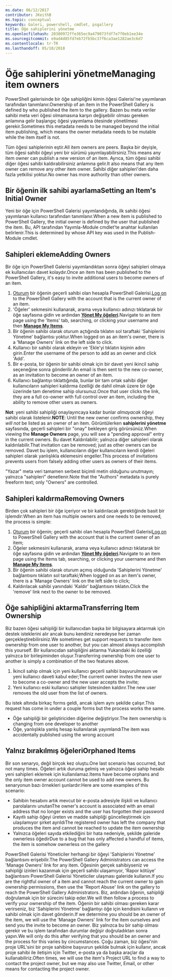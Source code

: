 ```yaml
---
ms.date: 06/12/2017
contributor: JKeithB
ms.topic: conceptual
keywords: Galeri, powershell, cmdlet, psgallery
title: Öğe sahiplerini yönetme
ms.openlocfilehash: 20380972ffe365ec9a479073fdf7e7f0eb1ee34e
ms.sourcegitcommit: e9ad4d85fd7eb72fb5bc37f6ca3ae1282ae3c6d7
ms.contentlocale: tr-TR
ms.lasthandoff: 05/10/2018
---
```

# <a name="managing-item-owners"></a><span data-ttu-id="72443-103">Öğe sahiplerini yönetme</span><span class="sxs-lookup"><span data-stu-id="72443-103">Managing item owners</span></span>

<span data-ttu-id="72443-104">PowerShell galerisinde bir öğe sahipliğini kimin öğesi Galerisi'ne yayımlanan tarafından tanımlanır.</span><span class="sxs-lookup"><span data-stu-id="72443-104">Ownership of an item in the PowerShell Gallery is defined by who published the item to the gallery.</span></span>
<span data-ttu-id="72443-105">Bazen bu meta veriler sahibi meta veri öğesi olmamasına karşın değişebilir olması gereken anlamına gelir başlangıç öğesi yayımlama ötesinde yönetilmesi gerekir.</span><span class="sxs-lookup"><span data-stu-id="72443-105">Sometimes this metadata needs to be managed beyond the initial item publishing, which means the owner metadata needs to be mutable while the item itself is not.</span></span>

<span data-ttu-id="72443-106">Tüm öğesi sahiplerinin eştir.</span><span class="sxs-lookup"><span data-stu-id="72443-106">All item owners are peers.</span></span>
<span data-ttu-id="72443-107">Başka bir deyişle, tüm öğesi sahibi öğeyi yeni bir sürümü yayımlayabilirsiniz.</span><span class="sxs-lookup"><span data-stu-id="72443-107">This means any item owner can publish a new version of an item.</span></span> <span data-ttu-id="72443-108">Ayrıca, tüm öğesi sahibi diğer öğesi sahibi kaldırabilirsiniz anlamına gelir.</span><span class="sxs-lookup"><span data-stu-id="72443-108">It also means that any item owner can remove any other item owner.</span></span>
<span data-ttu-id="72443-109">Sahibi diğer sahipleri'den daha fazla yetkilisi yoktur.</span><span class="sxs-lookup"><span data-stu-id="72443-109">No owner has more authority than other owners.</span></span>

## <a name="setting-an-items-initial-owner"></a><span data-ttu-id="72443-110">Bir öğenin ilk sahibi ayarlama</span><span class="sxs-lookup"><span data-stu-id="72443-110">Setting an Item's Initial Owner</span></span>

<span data-ttu-id="72443-111">Yeni bir öğe için PowerShell Galerisi yayımlandığında, ilk sahibi öğesi yayımlanan kullanıcı tarafından tanımlanır.</span><span class="sxs-lookup"><span data-stu-id="72443-111">When a new item is published to PowerShell Gallery, the initial owner is defined by the user that published the item.</span></span> <span data-ttu-id="72443-112">Bu, API tarafından Yayımla-Module cmdlet'te anahtar kullanılan belirlenir.</span><span class="sxs-lookup"><span data-stu-id="72443-112">This is determined by whose API key was used in the Publish-Module cmdlet.</span></span>

## <a name="adding-owners"></a><span data-ttu-id="72443-113">Sahipleri ekleme</span><span class="sxs-lookup"><span data-stu-id="72443-113">Adding Owners</span></span>

<span data-ttu-id="72443-114">Bir öğe için PowerShell Galerisi yayımlandıktan sonra öğeyi sahipleri olmaya ek kullanıcıları davet kolaydır.</span><span class="sxs-lookup"><span data-stu-id="72443-114">Once an item has been published to the PowerShell Gallery, it's easy to invite additional users to become owners of an item.</span></span>

1. <span data-ttu-id="72443-115">[Oturum](https://powershellgallery.com/users/account/LogOn) bir öğenin geçerli sahibi olan hesapla PowerShell Galerisi.</span><span class="sxs-lookup"><span data-stu-id="72443-115">[Log on](https://powershellgallery.com/users/account/LogOn) to the PowerShell Gallery with the account that is the current owner of an item.</span></span>
2. <span data-ttu-id="72443-116">'Öğeler' sekmesini kullanarak, arama veya kullanıcı adınızı tıklatarak bir öğe sayfasına gidin ve ardından [ **Yönet My öğeleri**](https://www.powershellgallery.com/account/Packages).</span><span class="sxs-lookup"><span data-stu-id="72443-116">Navigate to an item page using the 'Items' tab, searching, or clicking your username and then [**Manage My Items**](https://www.powershellgallery.com/account/Packages).</span></span>
3. <span data-ttu-id="72443-117">Bir öğenin sahibi olarak oturum açtığında tıklatın sol taraftaki 'Sahiplerini Yönetme' bağlantısı yoktur.</span><span class="sxs-lookup"><span data-stu-id="72443-117">When logged on as an item's owner, there is a 'Manage Owners' link on the left side to click.</span></span>
4. <span data-ttu-id="72443-118">Kullanıcı bir sahibi olarak ekleyin ve 'Ekle'yi tıklatın kişinin adını girin.</span><span class="sxs-lookup"><span data-stu-id="72443-118">Enter the username of the person to add as an owner and click 'Add'.</span></span>
5. <span data-ttu-id="72443-119">Bir e-posta, bir öğenin bir sahibi olmak için bir davet yeni ikincil sahip seçeneğine sonra gönderilir.</span><span class="sxs-lookup"><span data-stu-id="72443-119">An email is then sent to the new co-owner, as an invitation to become an owner of an item.</span></span>
6. <span data-ttu-id="72443-120">Kullanıcı bağlantıyı tıklattığında, bunlar bir tam ortak sahibi diğer kullanıcıların sahipleri kaldırma özelliği de dahil olmak üzere bir öğe üzerinde tam denetime sahip olursunuz.</span><span class="sxs-lookup"><span data-stu-id="72443-120">Once that user clicks the link, they are a full co-owner with full control over an item, including the ability to remove other users as owners.</span></span>

<span data-ttu-id="72443-121">**Not**: yeni sahibi sahipliği onaylayıncaya kadar bunlar *almayacak* öğeyi sahibi olarak listelenir.</span><span class="sxs-lookup"><span data-stu-id="72443-121">**NOTE**: Until the new owner confirms ownership, they *will not* be listed as an owner of an item.</span></span>
<span data-ttu-id="72443-122">Görüntülerken **sahiplerini yönetme** sayfasında, geçerli sahipleri bir "onay" bekleyen giriş görürsünüz.</span><span class="sxs-lookup"><span data-stu-id="72443-122">When viewing the **Manage Owners** page, you will see a "pending approval" entry in the current owners.</span></span>
<span data-ttu-id="72443-123">Bu davet Kaldırılabilir; yalnızca diğer sahipleri olarak kaldırılabilir.</span><span class="sxs-lookup"><span data-stu-id="72443-123">That invitation can be removed; just as other owners can be removed.</span></span>
<span data-ttu-id="72443-124">Davet bu işlem, kullanıcıların diğer kullanıcıların kendi öğeleri sahipleri olarak yanlışlıkla eklemesini engeller.</span><span class="sxs-lookup"><span data-stu-id="72443-124">This process of invitations prevents users from falsely adding other users as owners of their items.</span></span>

<span data-ttu-id="72443-125">"Yazar" meta veri tamamen serbest biçimli metin olduğunu unutmayın; yalnızca "sahipleri" denetlenir.</span><span class="sxs-lookup"><span data-stu-id="72443-125">Note that the "Authors" metadata is purely freeform text; only "Owners" are controlled.</span></span>


## <a name="removing-owners"></a><span data-ttu-id="72443-126">Sahipleri kaldırma</span><span class="sxs-lookup"><span data-stu-id="72443-126">Removing Owners</span></span>

<span data-ttu-id="72443-127">Birden çok sahipleri bir öğe içeriyor ve bir kaldırılacak gerektiğinde basit bir işlemdir:</span><span class="sxs-lookup"><span data-stu-id="72443-127">When an item has multiple owners and one needs to be removed, the process is simple:</span></span>

1. <span data-ttu-id="72443-128">[Oturum](https://powershellgallery.com/users/account/LogOn) bir öğenin; geçerli sahibi olan hesapla PowerShell Galerisi</span><span class="sxs-lookup"><span data-stu-id="72443-128">[Log on](https://powershellgallery.com/users/account/LogOn) to PowerShell Gallery with the account that is the current owner of an item;</span></span>
2. <span data-ttu-id="72443-129">Öğeler sekmesini kullanarak, arama veya kullanıcı adınızı tıklatarak bir öğe sayfasına gidin ve ardından [ **Yönet My öğeleri**](https://www.powershellgallery.com/account/Packages).</span><span class="sxs-lookup"><span data-stu-id="72443-129">Navigate to an item page using the Items tab, searching, or clicking your username and then [**Manage My Items**](https://www.powershellgallery.com/account/Packages).</span></span>
3. <span data-ttu-id="72443-130">Bir öğenin sahibi olarak oturum açmış olduğunda 'Sahiplerini Yönetme' bağlantısını tıklatın sol taraftaki;</span><span class="sxs-lookup"><span data-stu-id="72443-130">When logged on as an item's owner, there is a 'Manage Owners' link on the left side to click;</span></span>
4. <span data-ttu-id="72443-131">Kaldırılacak sahibi yanındaki 'Kaldır' bağlantısını tıklatın.</span><span class="sxs-lookup"><span data-stu-id="72443-131">Click the 'remove' link next to the owner to be removed.</span></span>



## <a name="transferring-item-ownership"></a><span data-ttu-id="72443-132">Öğe sahipliğini aktarma</span><span class="sxs-lookup"><span data-stu-id="72443-132">Transferring Item Ownership</span></span>

<span data-ttu-id="72443-133">Biz bazen öğesi sahipliği bir kullanıcıdan başka bir bilgisayara aktarmak için destek isteklerini alır ancak bunu kendiniz neredeyse her zaman gerçekleştirebilirsiniz.</span><span class="sxs-lookup"><span data-stu-id="72443-133">We sometimes get support requests to transfer item ownership from one user to another, but you can almost always accomplish this yourself.</span></span>
<span data-ttu-id="72443-134">Bir kullanıcıdan sahipliğini aktarma Yukarıdaki iki özelliği yalnızca bir birleşiminden oluşur.</span><span class="sxs-lookup"><span data-stu-id="72443-134">Transferring ownership from one user to another is simply a combination of the two features above.</span></span>

1. <span data-ttu-id="72443-135">İkincil sahip olmak için yeni kullanıcı geçerli sahibi başvurulmasını ve yeni kullanıcı daveti kabul eder;</span><span class="sxs-lookup"><span data-stu-id="72443-135">The current owner invites the new user to become a co-owner and the new user accepts the invite;</span></span>
2. <span data-ttu-id="72443-136">Yeni kullanıcı eski kullanıcı sahipler listesinden kaldırır.</span><span class="sxs-lookup"><span data-stu-id="72443-136">The new user removes the old user from the list of owners.</span></span>

<span data-ttu-id="72443-137">Bu istek altında birkaç forms geldi, ancak işlem aynı şekilde çalışır.</span><span class="sxs-lookup"><span data-stu-id="72443-137">This request has come in under a couple forms but the process works the same.</span></span>

- <span data-ttu-id="72443-138">Öğe sahipliği bir geliştiriciden diğerine değiştiriyor.</span><span class="sxs-lookup"><span data-stu-id="72443-138">The item ownership is changing from one developer to another</span></span>
- <span data-ttu-id="72443-139">Öğe, yanlışlıkla yanlış hesap kullanılarak yayımlandı</span><span class="sxs-lookup"><span data-stu-id="72443-139">The item was accidentally published using the wrong account</span></span>


## <a name="orphaned-items"></a><span data-ttu-id="72443-140">Yalnız bırakılmış öğeleri</span><span class="sxs-lookup"><span data-stu-id="72443-140">Orphaned Items</span></span>

<span data-ttu-id="72443-141">Bir son senaryo, değil birçok kez oluştu.</span><span class="sxs-lookup"><span data-stu-id="72443-141">One last scenario has occurred, but not many times.</span></span>
<span data-ttu-id="72443-142">Öğeleri artık duruma gelmiş ve yalnızca öğesi sahip hesabı yeni sahipleri eklemek için kullanılamaz.</span><span class="sxs-lookup"><span data-stu-id="72443-142">Items have become orphans and the only item owner account cannot be used to add new owners.</span></span>
<span data-ttu-id="72443-143">Bu senaryonun bazı örnekleri şunlardır:</span><span class="sxs-lookup"><span data-stu-id="72443-143">Here are some examples of this scenario:</span></span>

- <span data-ttu-id="72443-144">Sahibin hesabını artık mevcut bir e-posta adresiyle ilişkili ve kullanıcı parolalarını unutan</span><span class="sxs-lookup"><span data-stu-id="72443-144">The owner's account is associated with an email address that no longer exists and the user has forgotten their password</span></span>
- <span data-ttu-id="72443-145">Kayıtlı sahip öğeyi üreten ve madde sahipliği güncelleştirmek için ulaşılamıyor şirket ayrıldı</span><span class="sxs-lookup"><span data-stu-id="72443-145">The registered owner has left the company that produces the item and cannot be reached to update the item ownership</span></span>
- <span data-ttu-id="72443-146">Yalnızca öğeleri sayıda etkilediğini bir hata nedeniyle, şekilde galeride ownerless öğedir</span><span class="sxs-lookup"><span data-stu-id="72443-146">Due to a bug that has only affected a handful of items, the item is somehow ownerless on the gallery</span></span>

<span data-ttu-id="72443-147">PowerShell Galerisi Yöneticiler herhangi bir öğeyi 'Sahiplerini Yönetme' bağlantısını erişebilir.</span><span class="sxs-lookup"><span data-stu-id="72443-147">The PowerShell Gallery Administrators can access the 'Manage Owners' link for any item.</span></span>
<span data-ttu-id="72443-148">Öğesinin gerçek sahibiyseniz ve sahipliği izinleri kazanmak için geçerli sahibi ulaşamıyor, 'Rapor kötüye' bağlantısını PowerShell Galerisi Yöneticiler ulaşması galeride kullanın.</span><span class="sxs-lookup"><span data-stu-id="72443-148">If you are the rightful owner of a item and cannot reach the current owner to gain ownership permissions, then use the 'Report Abuse' link on the gallery to reach the PowerShell Gallery Administrators.</span></span>
<span data-ttu-id="72443-149">Biz, ardından öğenin, sahipliği doğrulamak için bir sürecini takip eder.</span><span class="sxs-lookup"><span data-stu-id="72443-149">We will then follow a process to verify your ownership of the item.</span></span>
<span data-ttu-id="72443-150">Öğenin bir sahibi olması gereken karar verirseniz, biz 'Sahiplerini Yönetme' bağlantıyı öğe için kendisini kullanın ve sahibi olmak için davet gönderin.</span><span class="sxs-lookup"><span data-stu-id="72443-150">If we determine you should be an owner of the item, we will use the 'Manage Owners' link for the item ourselves and send you the invite to become an owner.</span></span>
<span data-ttu-id="72443-151">Biz yalnızca bu bir sahip olması gerekir ve bu işlem tarafından durumlar değişir doğruladıktan sonra yapın.</span><span class="sxs-lookup"><span data-stu-id="72443-151">We will only do this after verifying that you should be an owner and the process for this varies by circumstances.</span></span>
<span data-ttu-id="72443-152">Çoğu zaman, biz öğesi'nin proje URL'sini bir proje sahibine başvurun şekilde bulmak için kullanır, ancak proje sahibi ile iletişim için Twitter, e-posta ya da başka araçlar da kullanabiliriz.</span><span class="sxs-lookup"><span data-stu-id="72443-152">Often times, we will use the item's Project URL to find a way to contact the project owner, but we may also use Twitter, Email, or other means for contacting the project owner.</span></span>